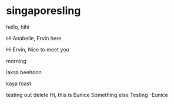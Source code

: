 # singaporesling

hello, hihi


Hi Anabelle, Ervin here


Hi Ervin, Nice to meet you


morning


laksa beehoon


kaya toast


testing out delete
Hi, this is Eunice
Something else
Testing -Eunice